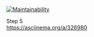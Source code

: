[![Maintainability](https://api.codeclimate.com/v1/badges/d76049e539bb91913f1e/maintainability)](https://codeclimate.com/github/bezrukov/php-project-lvl1/maintainability)

Step 5  
https://asciinema.org/a/326980